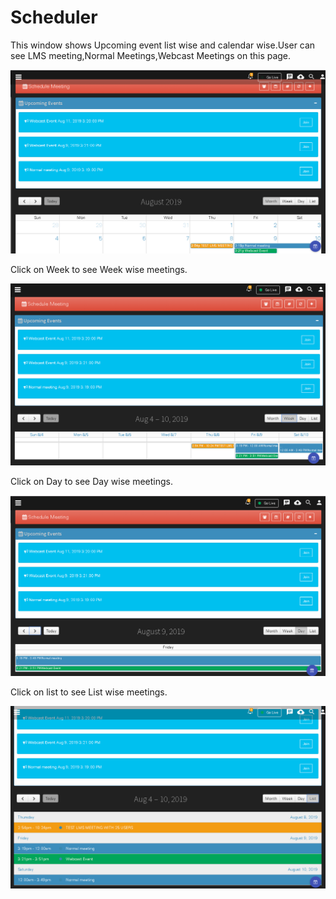 # Scheduler

This window shows Upcoming event list wise and calendar wise.User can see LMS meeting,Normal Meetings,Webcast Meetings on this page.

![](../../.gitbook/assets/image%20%28192%29.png)

Click on Week to see Week wise meetings.

![](../../.gitbook/assets/image%20%2872%29.png)

Click on Day to see Day wise meetings.

![](../../.gitbook/assets/image%20%28145%29.png)

Click on list to see List wise meetings.

![](../../.gitbook/assets/image%20%28152%29.png)

